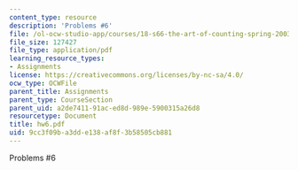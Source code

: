```yaml
---
content_type: resource
description: 'Problems #6'
file: /ol-ocw-studio-app/courses/18-s66-the-art-of-counting-spring-2003/9cc3f09ba3dde138af8f3b58505cb881_hw6.pdf
file_size: 127427
file_type: application/pdf
learning_resource_types:
- Assignments
license: https://creativecommons.org/licenses/by-nc-sa/4.0/
ocw_type: OCWFile
parent_title: Assignments
parent_type: CourseSection
parent_uid: a2de7411-91ac-ed8d-989e-5900315a26d8
resourcetype: Document
title: hw6.pdf
uid: 9cc3f09b-a3dd-e138-af8f-3b58505cb881
---
```

Problems #6